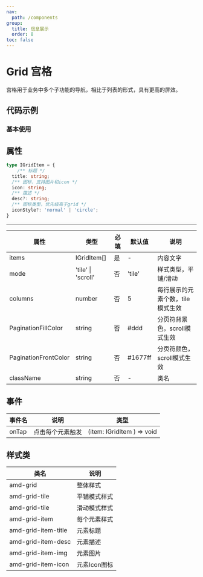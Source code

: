 ```yaml
---
nav:
  path: /components
group:
  title: 信息展示
  order: 8
toc: false
---
```

# Grid 宫格
宫格用于业务中多个子功能的导航，相比于列表的形式，具有更高的屏效。

## 代码示例
### 基本使用
<code src='../../demo/pages/Grid'></code>



## 属性

```typescript
type IGridItem = {
    /** 标题 */
  title: string;
  /** 图标，支持图片和icon */
  icon: string;
  /** 描述 */
  desc?: string;
  /** 图标类型，优先级高于grid */
  iconStyle?: 'normal' | 'circle';
}
```
<hr />

| 属性 | 类型 | 必填 | 默认值 | 说明 |
| -----|-----|-----|-----|----- |
| items | IGridItem[] | 是 | - | 内容文字 |
| mode | 'tile' &verbar; 'scroll'  | 否 | 'tile' | 样式类型，平铺/滑动 |
| columns | number | 否 | 5 | 每行展示的元素个数，tile模式生效 |
| PaginationFillColor | string | 否 | #ddd | 分页符背景色，scroll模式生效 |
| PaginationFrontColor | string | 否 | #1677ff | 分页符颜色，scroll模式生效 |
| className | string | 否 | - | 类名 |

## 事件

| 事件名 | 说明 | 类型 |
| -----|-----|-----|
| onTap | 点击每个元素触发 | (item: IGridItem ) => void |


## 样式类
| 类名 | 说明 |
| ----|----|
| amd-grid | 整体样式 |
| amd-grid-tile | 平铺模式样式 |
| amd-grid-tile | 滑动模式样式 |
| amd-grid-item | 每个元素样式 |
| amd-grid-item-title | 元素标题 |
| amd-grid-item-desc | 元素描述 |
| amd-grid-item-img | 元素图片 |
| amd-grid-item-icon | 元素Icon图标 |
